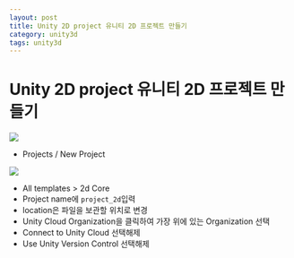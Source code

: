 ```yaml
---
layout: post
title: Unity 2D project 유니티 2D 프로젝트 만들기
category: unity3d
tags: unity3d
---
```


# Unity 2D project 유니티 2D 프로젝트 만들기

<img src="https://image.onethelab.com/resized/1709624967.jpg" />

* Projects / New Project

<img src="https://image.onethelab.com/resized/1709624973.jpg" />

* All templates > 2d Core
* Project name에 ```project_2d```입력
* location은 파일을 보관할 위치로 변경
* Unity Cloud Organization을 클릭하여 가장 위에 있는 Organization 선택
* Connect to Unity Cloud 선택해제
* Use Unity Version Control 선택해제

